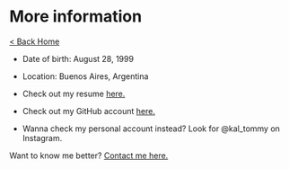 # More information

[< Back Home](/)

- Date of birth: August 28, 1999
- Location: Buenos Aires, Argentina

- Check out my resume [here.](https://docs.google.com/document/d/1sIbwmXlcWLQOZ9JpvynEyAqiJM5oXOgRYypAQ7NyBi8/edit?usp=sharing)
- Check out my GitHub account [here.](https://github.com/TSusinna/)
- Wanna check my personal account instead? Look for @kal_tommy on Instagram.

Want to know me better? [Contact me here.](/contact)